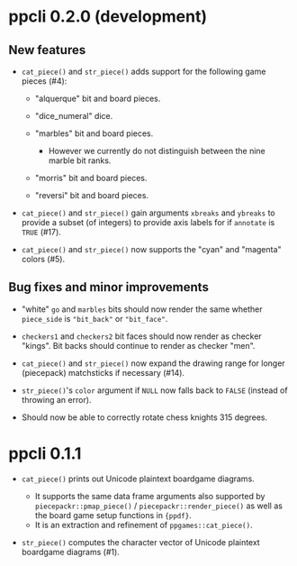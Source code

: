 ppcli 0.2.0 (development)
=========================

New features
------------

* `cat_piece()` and `str_piece()` adds support for the following game pieces (#4):

  + "alquerque" bit and board pieces.
  + "dice_numeral" dice.
  + "marbles" bit and board pieces.

    - However we currently do not distinguish between the nine marble bit ranks.

  + "morris" bit and board pieces.
  + "reversi" bit and board pieces.

* `cat_piece()` and `str_piece()` gain arguments `xbreaks` and `ybreaks`
  to provide a subset (of integers) to provide axis labels for if `annotate` is `TRUE` (#17).
* `cat_piece()` and `str_piece()` now supports the "cyan" and "magenta" colors (#5).

Bug fixes and minor improvements
--------------------------------

* "white" `go` and `marbles` bits should now render the same
  whether `piece_side` is `"bit_back"` or `"bit_face"`.

* `checkers1` and `checkers2` bit faces should now render
  as checker "kings".  Bit backs should continue to render as checker "men".

* `cat_piece()` and `str_piece()` now expand the drawing range for longer
  (piecepack) matchsticks if necessary (#14).

* `str_piece()`'s `color` argument if `NULL` now falls back to `FALSE`
  (instead of throwing an error).

* Should now be able to correctly rotate chess knights 315 degrees.

ppcli 0.1.1
===========

* ``cat_piece()`` prints out Unicode plaintext boardgame diagrams.

  + It supports the same data frame arguments also supported by
    ``piecepackr::pmap_piece()`` / ``piecepackr::render_piece()``
    as well as the board game setup functions in `{ppdf}`.
  + It is an extraction and refinement of ``ppgames::cat_piece()``.

* ``str_piece()`` computes the character vector of Unicode plaintext boardgame diagrams (#1).
